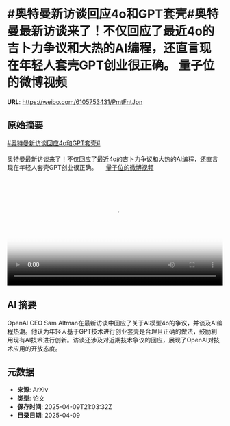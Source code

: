 # #奥特曼新访谈回应4o和GPT套壳#奥特曼最新访谈来了！不仅回应了最近4o的吉卜力争议和大热的AI编程，还直言现在年轻人套壳GPT创业很正确。 量子位的微博视频

**URL**: https://weibo.com/6105753431/PmtFntJpn

## 原始摘要

<a href="https://m.weibo.cn/search?containerid=231522type%3D1%26t%3D10%26q%3D%23%E5%A5%A5%E7%89%B9%E6%9B%BC%E6%96%B0%E8%AE%BF%E8%B0%88%E5%9B%9E%E5%BA%944o%E5%92%8CGPT%E5%A5%97%E5%A3%B3%23&amp;extparam=%23%E5%A5%A5%E7%89%B9%E6%9B%BC%E6%96%B0%E8%AE%BF%E8%B0%88%E5%9B%9E%E5%BA%944o%E5%92%8CGPT%E5%A5%97%E5%A3%B3%23" data-hide=""><span class="surl-text">#奥特曼新访谈回应4o和GPT套壳#</span></a><br><br>奥特曼最新访谈来了！不仅回应了最近4o的吉卜力争议和大热的AI编程，还直言现在年轻人套壳GPT创业很正确。 <a href="https://video.weibo.com/show?fid=1034:5153572086546439" data-hide=""><span class="url-icon"><img style="width: 1rem;height: 1rem" src="https://h5.sinaimg.cn/upload/2015/09/25/3/timeline_card_small_video_default.png" referrerpolicy="no-referrer"></span><span class="surl-text">量子位的微博视频</span></a> <br clear="both"><div style="clear: both"></div><video controls="controls" poster="https://tvax1.sinaimg.cn/orj480/006Fd7o3ly1i0aopb5xftj30u01hcdht.jpg" style="width: 100%"><source src="https://f.video.weibocdn.com/o0/lGF5XeW6lx08nl6uiOuY01041200iViy0E010.mp4?label=mp4_720p&amp;template=720x1280.24.0&amp;ori=0&amp;ps=1CwnkDw1GXwCQx&amp;Expires=1744236145&amp;ssig=VaJIWfXkRk&amp;KID=unistore,video"><source src="https://f.video.weibocdn.com/o0/ERUP3w94lx08nl6tHFTW01041200alhV0E010.mp4?label=mp4_hd&amp;template=540x960.24.0&amp;ori=0&amp;ps=1CwnkDw1GXwCQx&amp;Expires=1744236145&amp;ssig=iCEtrtWrhz&amp;KID=unistore,video"><source src="https://f.video.weibocdn.com/o0/BqQwG9RUlx08nl6tAQuI010412005Nh50E010.mp4?label=mp4_ld&amp;template=360x640.24.0&amp;ori=0&amp;ps=1CwnkDw1GXwCQx&amp;Expires=1744236145&amp;ssig=mJHXJUe3qL&amp;KID=unistore,video"><p>视频无法显示，请前往<a href="https://video.weibo.com/show?fid=1034%3A5153572086546439" target="_blank" rel="noopener noreferrer">微博视频</a>观看。</p></video>

## AI 摘要

OpenAI CEO Sam Altman在最新访谈中回应了关于AI模型4o的争议，并谈及AI编程热潮。他认为年轻人基于GPT技术进行创业套壳是合理且正确的做法，鼓励利用现有AI技术进行创新。访谈还涉及对近期技术争议的回应，展现了OpenAI对技术应用的开放态度。

## 元数据

- **来源**: ArXiv
- **类型**: 论文
- **保存时间**: 2025-04-09T21:03:32Z
- **目录日期**: 2025-04-09
